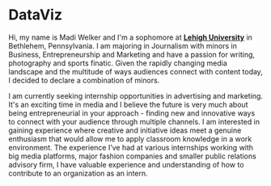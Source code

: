 # DataViz
Hi, my name is Madi Welker and I'm a sophomore at [**Lehigh University**](http://www1.lehigh.edu/) in Bethlehem, Pennsylvania. I am majoring in Journalism with minors in Business, Entrepreneurship and Marketing and have a passion for writing, photography and sports finatic. Given the rapidly changing media landscape and the multitude of ways audiences connect with content today, I decided to declare a combination of minors.  

I am currently seeking internship opportunities in advertising and marketing. It's an exciting time in media and I believe the future is very much about being entrepreneurial in your approach - finding new and innovative ways to connect with your audience through multiple channels. I am interested in gaining experience where creative and initiative ideas meet a genuine enthusiasm that would allow me to apply classroom knowledge in a work environment.  The experience I’ve had at various internships working with big media platforms, major fashion companies and smaller public relations advisory firm, I have valuable experience and understanding of how to contribute to an organization as an intern.

